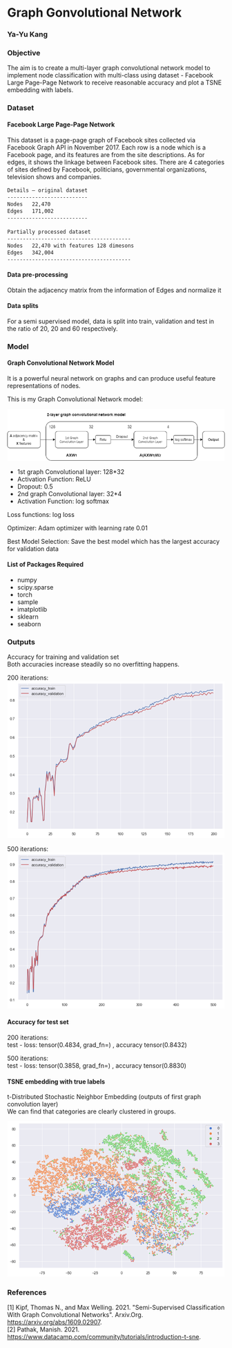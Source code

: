 # Graph Gonvolutional Network
### Ya-Yu Kang

### Objective
The aim is to create a multi-layer graph convolutional network model to implement node classification with multi-class using dataset - Facebook Large Page-Page Network to receive reasonable accuracy and plot a TSNE embedding with labels.

### Dataset
#### Facebook Large Page-Page Network
This dataset is a page-page graph of Facebook sites collected via Facebook Graph API in November 2017. Each row is a node which is a Facebook page, and its features are from the site descriptions. As for edges, it shows the linkage between Facebook sites. There are 4 categories of sites defined by Facebook, politicians, governmental organizations, television shows and companies. 

    Details – original dataset
    --------------------------
    Nodes	22,470
    Edges	171,002
    --------------------------
    
    Partially processed dataset
    ----------------------------------------
    Nodes	22,470 with features 128 dimesons
    Edges	342,004 
    ----------------------------------------

#### Data pre-processing
Obtain the adjacency matrix from the information of Edges and normalize it

#### Data splits
For a semi supervised model, data is split into train, validation and test in the ratio of 20, 20 and 60 respectively.

### Model 
#### Graph Convolutional Network Model
It is a powerful neural network on graphs and can produce useful feature representations of nodes. <br>

This is my Graph Convolutional Network model: <br>

![](https://github.com/SandyKang/PatternFlow/raw/topic-recognition/recognition/s4561211/Resource/GCN_model.png) <br>

* 1st graph Convolutional layer: 128*32 <br>
* Activation Function: ReLU
* Dropout: 0.5
* 2nd graph Convolutional layer: 32*4 
* Activation Function: log softmax <br>

Loss functions: log loss <br>

Optimizer: Adam optimizer with learning rate 0.01 <br>

Best Model Selection: Save the best model which has the largest accuracy for validation data <br>

#### List of Packages Required
* numpy
* scipy.sparse
* torch
* sample
* imatplotlib
* sklearn
* seaborn

### Outputs
Accuracy for training and validation set <br>
Both accuracies increase steadily so no overfitting happens.

200 iterations: <br>
![](https://github.com/SandyKang/PatternFlow/raw/topic-recognition/recognition/s4561211/Resource/accuracy200.png) <br>

500 iterations: <br>
![](https://github.com/SandyKang/PatternFlow/raw/topic-recognition/recognition/s4561211/Resource/accuracy500.png) <br>

#### Accuracy for test set <br>
200 iterations: <br>
test - loss: tensor(0.4834, grad_fn=<NegBackward>) , accuracy tensor(0.8432) <br>
    
500 iterations: <br>
test - loss: tensor(0.3858, grad_fn=<NegBackward>) , accuracy tensor(0.8830) <br>

#### TSNE embedding with true labels
t-Distributed Stochastic Neighbor Embedding (outputs of first graph convolution layer) <br>
We can find that categories are clearly clustered in groups. <br>
    
![](https://github.com/SandyKang/PatternFlow/raw/topic-recognition/recognition/s4561211/Resource/tsne200.png) <br>
   
### References
[1] Kipf, Thomas N., and Max Welling. 2021. "Semi-Supervised Classification With Graph Convolutional Networks". Arxiv.Org. https://arxiv.org/abs/1609.02907. <br>
[2] Pathak, Manish. 2021. https://www.datacamp.com/community/tutorials/introduction-t-sne. <br>



    
